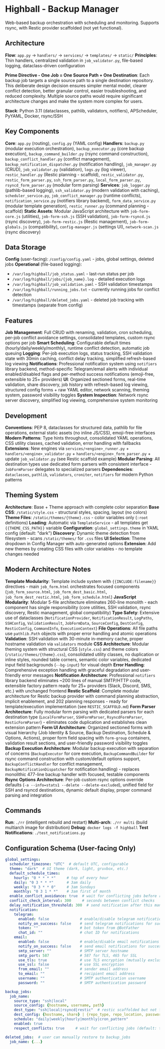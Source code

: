 # Highball - Backup Manager

Web-based backup orchestration with scheduling and monitoring. Supports rsync, with Restic provider scaffolded (not yet functional).

## Architecture

**Flow**: `app.py` → `handlers/` → `services/` → `templates/` → `static/`
**Principles**: Thin handlers, centralized validation in `job_validator.py`, file-based logging, dataclass-driven configuration

**Prime Directive - One Job = One Source Path + One Destination**: Each backup job targets a single source path to a single destination repository. This deliberate design decision ensures simpler mental model, clearer conflict detection, better granular control, easier troubleshooting, and reduced complexity. Multiple source paths would require significant architecture changes and make the system more complex for users.

**Stack**: Python 3.11 (dataclasses, pathlib, validators, notifiers), APScheduler, PyYAML, Docker, rsync/SSH

## Key Components

**Core**: `app.py` (routing), `config.py` (YAML config)
**Handlers**: `backup.py` (modular execution orchestration), `backup_executor.py` (core backup execution), `backup_command_builder.py` (rsync command construction), `backup_conflict_handler.py` (conflict management), `backup_notification_dispatcher.py` (notification handling), `job_manager.py` (CRUD), `job_validator.py` (validation), `logs.py` (log viewer), `restic_handler.py` (Restic planning - scaffold), `restic_validator.py`, `restic_form_parser.py`, `ssh_form_parser.py`, `local_form_parser.py`, `rsyncd_form_parser.py` (modular form parsing)
**Services**: `job_logger.py` (pathlib-based logging), `ssh_validator.py` (modern validation with caching), `scheduler_service.py`, `job_conflict_manager.py` (runtime conflicts), `notification_service.py` (notifiers library backend), `form_data_service.py` (modular template generation), `restic_runner.py` (command planning - scaffold)
**Static Assets**: Modular JavaScript architecture with `job-form-core.js` (utilities), `job-form-ssh.js` (SSH validation), `job-form-rsyncd.js` (rsync discovery), `job-form-restic.js` (Restic management), `job-form-globals.js` (compatibility), `config-manager.js` (settings UI), `network-scan.js` (rsync discovery)

## Data Storage

**Config** (user-facing): `/config/config.yaml` - jobs, global settings, deleted jobs
**Operational** (file-based logging):
- `/var/log/highball/job_status.yaml` - last-run status per job  
- `/var/log/highball/jobs/{job_name}.log` - detailed execution logs
- `/var/log/highball/job_validation.yaml` - SSH validation timestamps
- `/var/log/highball/running_jobs.txt` - currently running jobs for conflict detection
- `/var/log/highball/deleted_jobs.yaml` - deleted job tracking with timestamps (separate from config)

## Features

**Job Management**: Full CRUD with renaming, validation, cron scheduling, per-job conflict avoidance settings, consolidated templates, custom rsync options per job
**Smart Scheduling**: Configurable default times (hourly/daily/weekly/monthly), runtime conflict detection, automatic job queuing
**Logging**: Per-job execution logs, status tracking, SSH validation state with 30min caching, conflict delay tracking, simplified refresh-based log viewing
**Notifications**: Professional notification system using `notifiers` library backend, method-specific Telegram/email alerts with individual enabled/disabled flags and per-method success notifications (emoji-free, extensible to 25+ providers)
**UI**: Organized sectioned forms, real-time validation, share discovery, job history with refresh-based log viewing, structured config forms + raw YAML editor, network scanning, theming system, password visibility toggles
**System Inspection**: Network rsync server discovery, simplified log viewing, comprehensive system monitoring

## Development

**Conventions**: PEP 8, dataclasses for structured data, pathlib for file operations, external static assets (no inline JS/CSS), emoji-free interfaces
**Modern Patterns**: Type hints throughout, consolidated YAML operations, CSS utility classes, cached validation, error handling with fallbacks
**Extensions**: New engines via `services/<engine>_runner.py` + `handlers/<engine>_validator.py` + `handlers/<engine>_form_parser.py` + update `job_validator.py` (see Restic scaffold example)
**Modular Parsing**: All destination types use dedicated form parsers with consistent interface - `JobFormParser` delegates to specialized parsers
**Dependencies**: `dataclasses`, `pathlib`, `validators`, `croniter`, `notifiers` for modern Python patterns

## Theming System

**Architecture**: Base + Theme approach with complete color separation
**Base CSS**: `/static/style.css` - structural styles, spacing, layout (no colors)  
**Theme Files**: `/static/themes/{theme}.css` - color variables only (`:root` definitions)
**Loading**: Automatic via `TemplateService` - all templates get `{{THEME_CSS_PATH}}` variable
**Configuration**: `global_settings.theme` in YAML config (default: "dark")
**Discovery**: Dynamic theme detection from filesystem - scans `/static/themes/` for `.css` files
**UI Selection**: Theme dropdown in Config Manager with auto-generated options
**Extension**: Add new themes by creating CSS files with color variables - no template changes needed

## Modern Architecture Notes

**Template Modularity**: Template include system with `{{INCLUDE:filename}}` directives - main `job_form.html` orchestrates focused components (`job_form_source.html`, `job_form_dest_basic.html`, `job_form_dest_restic.html`, `job_form_schedule.html`)
**JavaScript Modularity**: Modular 5-file architecture eliminates 260-line monolith - each component has single responsibility (core utilities, SSH validation, rsync discovery, Restic management, global compatibility)
**Type Safety**: Extensive use of dataclasses (`NotificationProvider`, `NotificationResult`, `LogPaths`, `SSHConfig`, `ValidationResult`, `JobFormData`, `SourceConfig`, `DestConfig`, `ResticConfig`, `CommandInfo`, `ExecutionContext`)
**File Operations**: All file paths use `pathlib.Path` objects with proper error handling and atomic operations
**Validation**: SSH validation with 30-minute in-memory cache, proper hostname validation via `validators` module
**CSS Architecture**: Modular theming system with structural CSS (`style.css`) and theme colors (`/static/themes/{theme}.css`), consolidated utility classes, no duplication or inline styles, rounded table corners, semantic color variables, dedicated input field backgrounds (`--bg-input`) for visual depth
**Error Handling**: Comprehensive exception handling with graceful degradation and user-friendly error messages
**Notification Architecture**: Professional `notifiers` library backend eliminates ~200 lines of manual SMTP/HTTP code, extensible factory pattern ready for 25+ providers (Slack, Discord, SMS, etc.) with unchanged frontend
**Restic Scaffold**: Complete modular architecture for Restic backup provider with command planning abstraction, implicit enablement, and 202 planning responses - ready for template/execution implementation (see `RESTIC_SCAFFOLD.md`)
**Form Parser Architecture**: Fully modular form parsing with dedicated parsers for each destination type (`LocalFormParser`, `SSHFormParser`, `RsyncdFormParser`, `ResticFormParser`) - eliminates code duplication and establishes clean extension pattern
**Form UI Architecture**: Organized sectioned forms with visual hierarchy (Job Identity & Source, Backup Destination, Schedule & Options, Actions), proper form field spacing with `form-group` containers, validation result sections, and user-friendly password visibility toggles
**Backup Execution Architecture**: Modular backup execution with separation of concerns (`BackupExecutor` for core execution, `BackupCommandBuilder` for rsync command construction with custom/default options support, `BackupConflictHandler` for conflict management, `BackupNotificationDispatcher` for notification handling) - replaces monolithic 477-line backup handler with focused, testable components
**Rsync Options Architecture**: Per-job custom rsync options override defaults (`-a --info=stats1 --delete --delete-excluded`), unified field for SSH and rsyncd destinations, dynamic default display, proper command parsing and integration

## Commands

**Run**: `./rr` (intelligent rebuild and restart)
**Multi-arch**: `./rr multi` (build multiarch image for distribution)
**Debug**: `docker logs -f highball`
**Test Notifications**: `./test_notifications.py`

## Configuration Schema (User-facing Only)

```yaml
global_settings:
  scheduler_timezone: "UTC"  # default UTC, configurable
  theme: "dark"  # UI theme (dark, light, gruvbox, etc.)
  default_schedule_times:
    hourly: "0 * * * *"     # top of every hour
    daily: "0 3 * * *"      # 3am daily
    weekly: "0 3 * * 0"     # 3am Sundays
    monthly: "0 3 1 * *"    # 3am first of month
  enable_conflict_avoidance: true  # wait for conflicting jobs before running
  conflict_check_interval: 300     # seconds between conflict checks
  delay_notification_threshold: 300  # send notification after this many seconds delay
  notification:
    telegram:
      enabled: false              # enable/disable telegram notifications
      notify_on_success: false    # send telegram notifications for successful jobs
      token: ""                   # bot token from @BotFather
      chat_id: ""                 # chat ID for notifications
    email:
      enabled: false              # enable/disable email notifications
      notify_on_success: false    # send email notifications for successful jobs
      smtp_server: ""             # SMTP server hostname
      smtp_port: 587              # 587 for TLS, 465 for SSL
      use_tls: true               # use TLS encryption (mutually exclusive with SSL)
      use_ssl: false              # use SSL encryption
      from_email: ""              # sender email address
      to_email: ""                # recipient email address
      username: ""                # SMTP authentication username
      password: ""                # SMTP authentication password

backup_jobs:
  job_name:
    source_type: "ssh|local"
    source_config: {hostname, username, path}
    dest_type: "ssh|local|rsyncd|restic"  # restic scaffolded but not functional
    dest_config: {hostname, share} | {repo_type, repo_location, password}  # explicit destinations
    schedule: "daily|weekly|hourly|monthly|cron_pattern"
    enabled: true
    respect_conflicts: true     # wait for conflicting jobs (default: true)

deleted_jobs:  # user can manually restore to backup_jobs
  job_name: {...}
```

